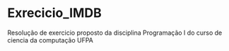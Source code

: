 # Exrecicio_IMDB
Resolução de exercicio proposto da disciplina Programação I do curso de ciencia da computação UFPA 
